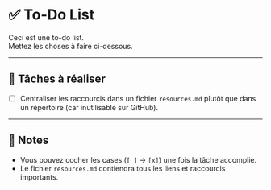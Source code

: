 # ✅ To-Do List

Ceci est une to-do list.\
Mettez les choses à faire ci-dessous.

------------------------------------------------------------------------

## 📌 Tâches à réaliser

-   [ ] Centraliser les raccourcis dans un fichier `resources.md` plutôt que dans un répertoire (car inutilisable sur GitHub).

------------------------------------------------------------------------

## 📝 Notes

-   Vous pouvez cocher les cases (`[ ]` → `[x]`) une fois la tâche accomplie.
-   Le fichier `resources.md` contiendra tous les liens et raccourcis importants.
